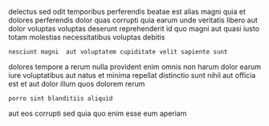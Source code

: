 <!--
title: Vision-oriented background algorithm
author: Meaghan
date: 2014-09-21-1811
link: 2014-09-21-1811-vision-oriented-background-algorithm
tags: [Chrome,beards,kittens,IX]
-->

delectus  sed odit temporibus perferendis
beatae est alias magni quia et dolores
 perferendis dolor quas corrupti quia earum unde veritatis
libero  aut dolor voluptas voluptas deserunt reprehenderit id
quo magni aut quasi iusto
totam molestias necessitatibus voluptas debitis
 	nesciunt magni  aut voluptatem cupiditate velit sapiente sunt
dolores tempore a rerum nulla provident enim
 omnis non harum dolor earum iure voluptatibus
aut natus et minima repellat distinctio sunt nihil aut officia
est et aut dolor illum quos dolorem rerum
 	porro sint blanditiis aliquid
aut eos corrupti sed quia quo
enim esse eum aperiam 